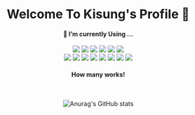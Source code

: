<div align="center">
  
  # Welcome To Kisung's Profile 👋


  #### 🌱 I’m currently Using ...

  <img src="https://img.shields.io/badge/java-007396?style=for-the-badge&logo=JAVA&logoColor=white">
  <img src="https://img.shields.io/badge/MongoDB-4479A1?style=for-the-badge&logo=MongoDB&logoColor=white">
  <img src="https://img.shields.io/badge/spring-4479A1?style=for-the-badge&logo=spring&logoColor=white">
  <img src="https://img.shields.io/badge/MySQL-F80000?style=for-the-badge&logo=MySQL&logoColor=white">
  <img src="https://img.shields.io/badge/IntelliJ-2C2255?style=for-the-badge&logo=IntelliJ%20IDE&logoColor=white">
  <img src="https://img.shields.io/badge/github-181717?style=for-the-badge&logo=github&logoColor=white">
  <br>
<img src="https://img.shields.io/badge/elasticache-232F3E?style=for-the-badge&logo=elasticache-232F3E&logoColor=white">
<img src="https://img.shields.io/badge/github actions-2C2255?style=for-the-badge&logo=github actions%20IDE&logoColor=white">
<img src="https://img.shields.io/badge/elasticsearch-181717?style=for-the-badge&logo=elasticsearch&logoColor=white">
<img src="https://img.shields.io/badge/redis-F80000?style=for-the-badge&logo=redis&logoColor=white">
<img src="https://img.shields.io/badge/fastAPI-232F3E?style=for-the-badge&logo=elasticache-232F3E&logoColor=white">
<img src="https://img.shields.io/badge/docker-2C2255?style=for-the-badge&logo=docker%20IDE&logoColor=white">
<img src="https://img.shields.io/badge/SQS-181717?style=for-the-badge&logo=elasticsearch&logoColor=white">
<img src="https://img.shields.io/badge/FCM-F80000?style=for-the-badge&logo=firebase&logoColor=white">





#### How many works!
<br>

![Anurag's GitHub stats](https://github-readme-stats.vercel.app/api?username=psy-choi&show_icons=true&theme=radical)
  
</div>




<!--
**psy-choi/psy-choi** is a ✨ _special_ ✨ repository because its `README.md` (this file) appears on your GitHub profile.

Here are some ideas to get you started:

- 🔭 I’m currently working on ...
- 🌱 I’m currently learning ...
- 👯 I’m looking to collaborate on ...
- 🤔 I’m looking for help with ...
- 💬 Ask me about ...
- 📫 How to reach me: ...
- 😄 Pronouns: ...
- ⚡ Fun fact: ...
-->







